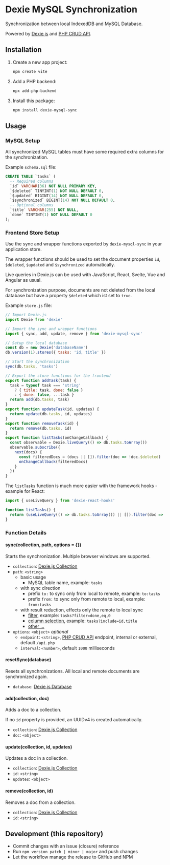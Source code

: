 # Dexie MySQL Synchronization

Synchronization between local IndexedDB and MySQL Database.

Powered by [Dexie.js](https://dexie.org/) and [PHP CRUD API](https://github.com/mevdschee/php-crud-api).

## Installation

1. Create a new app project:

    ```bash
    npm create vite
    ```

2. Add a PHP backend:

    ```bash
    npx add-php-backend
    ```

3. Install this package:

    ```bash
    npm install dexie-mysql-sync
    ```

## Usage

### MySQL Setup

All synchronized MySQL tables must have some required extra columns for the synchronization.

Example `schema.sql` file:

```sql
CREATE TABLE `tasks` (
  -- Required columns
  `id` VARCHAR(36) NOT NULL PRIMARY KEY,
  `$deleted` TINYINT(1) NOT NULL DEFAULT 0,
  `$updated` BIGINT(14) NOT NULL DEFAULT 0,
  `$synchronized` BIGINT(14) NOT NULL DEFAULT 0,
  -- Optional columns
  `title` VARCHAR(255) NOT NULL,
  `done` TINYINT(1) NOT NULL DEFAULT 0
);
```

### Frontend Store Setup

Use the sync and wrapper functions exported by `dexie-mysql-sync` in your application store.

The wrapper functions should be used to set the document properties `id`, `$deleted`,
`$updated` and `$synchronized` automatically.

Live queries in Dexie.js can be used with JavaScript, React, Svelte, Vue and Angular as usual.

For synchronization purpose, documents are not deleted from the local database
but have a property `$deleted` which ist set to `true`.

Example `store.js` file:

```js
// Import Dexie.js
import Dexie from 'dexie'

// Import the sync and wrapper functions
import { sync, add, update, remove } from 'dexie-mysql-sync'

// Setup the local database
const db = new Dexie('databaseName')
db.version(1).stores({ tasks: 'id, title' })

// Start the synchronization
sync(db.tasks, 'tasks')

// Export the store functions for the frontend
export function addTask(task) {
  task = typeof task === 'string'
    ? { title: task, done: false }
    : { done: false, ...task }
  return add(db.tasks, task)
}
export function updateTask(id, updates) {
  return update(db.tasks, id, updates)
}
export function removeTask(id) {
  return remove(db.tasks, id)
}
export function listTasks(onChangeCallback) {
  const observable = Dexie.liveQuery(() => db.tasks.toArray())
  observable.subscribe({
    next(docs) {
      const filteredDocs = (docs || []).filter(doc => !doc.$deleted)
      onChangeCallback(filteredDocs)
    }
  })
}
```

The `listTasks` function is much more easier with the framework hooks - example for React:

```js
import { useLiveQuery } from 'dexie-react-hooks'

function listTasks() {
  return (useLiveQuery(() => db.tasks.toArray()) || []).filter(doc => !doc.$deleted)
}
```

### Function Details

#### sync(collection, path, options = {})

Starts the synchronization. Multiple browser windows are supported.

- `collection`: [Dexie.js Collection](https://dexie.org/docs/Collection/Collection)
- `path`: `<string>`
    - basic usage
        - MySQL table name, example: `tasks`
    - with sync direction
        - prefix `to:` to sync only from local to remote, example: `to:tasks`
        - prefix `from:` to sync only from remote to local, example: `from:tasks`
    - with result reduction, effects only the remote to local sync
        - [filter](https://github.com/mevdschee/php-crud-api?tab=readme-ov-file#filters), example: `tasks?filter=done,eq,0`
        - [column selection](https://github.com/mevdschee/php-crud-api?tab=readme-ov-file#column-selection), example: `tasks?include=id,title`
        - [other ...](https://github.com/mevdschee/php-crud-api?tab=readme-ov-file#list)
- `options`: `<object>` *optional*
    - `endpoint`: `<string>`, [PHP CRUD API](https://github.com/mevdschee/php-crud-api?tab=readme-ov-file#installation) endpoint, internal or external, default `/api.php`
    - `interval`: `<number>`, default `1000` milliseconds

#### resetSync(database)

Resets all synchronizations. All local and remote documents are synchronized again.

- `database`: [Dexie.js Database](https://dexie.org/docs/Dexie/Dexie)
 
#### add(collection, doc)

Adds a doc to a collection.

If no `id` property is provided, an UUIDv4 is created automatically.

- `collection`: [Dexie.js Collection](https://dexie.org/docs/Collection/Collection)
- `doc`: `<object>`

#### update(collection, id, updates)

Updates a doc in a collection.

- `collection`: [Dexie.js Collection](https://dexie.org/docs/Collection/Collection)
- `id`: `<string>`
- `updates`: `<object>`

#### remove(collection, id)

Removes a doc from a collection.

- `collection`: [Dexie.js Collection](https://dexie.org/docs/Collection/Collection)
- `id`: `<string>`

## Development (this repository)

- Commit changes with an issue (closure) reference
- Run `npm version patch | minor | major` and push changes
- Let the workflow manage the release to GitHub and NPM
